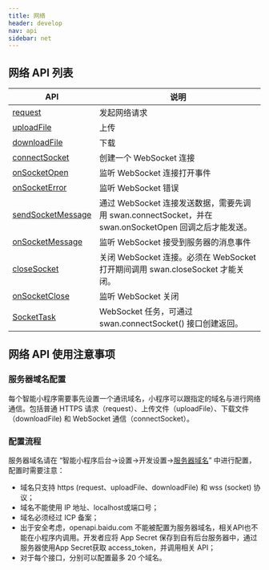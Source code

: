 ```yaml
---
title: 网络
header: develop
nav: api
sidebar: net
---
```



网络 API 列表
---
|API | 说明 |
|---- | ---- |
|<a href="https://smartprogram.baidu.com/docs/develop/api/net_request/#request">request</a>  | 发起网络请求 |
|<a href="https://smartprogram.baidu.com/docs/develop/api/net_uploadfile/#uploadFile">uploadFile</a>| 上传 |
|<a href="https://smartprogram.baidu.com/docs/develop/api/net_uploadfile/#downloadFile">downloadFile</a> |下载  |  
|<a href="https://smartprogram.baidu.com/docs/develop/api/net_websocket/#connectSocket">connectSocket</a>|创建一个 WebSocket 连接|
|<a href="https://smartprogram.baidu.com/docs/develop/api/net_websocket/#onSocketOpen">onSocketOpen</a>|监听 WebSocket 连接打开事件|
|<a href="https://smartprogram.baidu.com/docs/develop/api/net_websocket/#onSocketError">onSocketError</a>|监听 WebSocket 错误|
|<a href="https://smartprogram.baidu.com/docs/develop/api/net_websocket/#sendSocketMessage">sendSocketMessage</a>|通过 WebSocket 连接发送数据，需要先调用 swan.connectSocket，并在 swan.onSocketOpen 回调之后才能发送。|
|<a href="https://smartprogram.baidu.com/docs/develop/api/net_websocket/#onSocketMessage">onSocketMessage</a>|监听 WebSocket 接受到服务器的消息事件|
|<a href="https://smartprogram.baidu.com/docs/develop/api/net_websocket/#clouseSocketMessage">closeSocket</a>|关闭 WebSocket 连接。必须在 WebSocket 打开期间调用 swan.closeSocket 才能关闭。|
|<a href="https://smartprogram.baidu.com/docs/develop/api/net_websocket/#onSocketClose">onSocketClose</a>|监听 WebSocket 关闭|
|<a href="https://smartprogram.baidu.com/docs/develop/api/net_websocket/#SocketTask">SocketTask</a>|WebSocket 任务，可通过 swan.connectSocket() 接口创建返回。|


## 网络 API 使用注意事项
### 服务器域名配置

每个智能小程序需要事先设置一个通讯域名，小程序可以跟指定的域名与进行网络通信。包括普通 HTTPS 请求（request）、上传文件（uploadFile）、下载文件（downloadFile) 和 WebSocket 通信（connectSocket）。
### 配置流程

服务器域名请在 “智能小程序后台->设置->开发设置-><a href="https://smartprogram.baidu.com/mappconsole/main/set?tabCur=1">服务器域名</a>” 中进行配置，配置时需要注意：
*    域名只支持 https (request、uploadFile、downloadFile) 和 wss (socket) 协议；
*    域名不能使用 IP 地址、localhost或端口号；
*    域名必须经过 ICP 备案；
*    出于安全考虑，openapi.baidu.com 不能被配置为服务器域名，相关API也不能在小程序内调用。开发者应将 App Secret 保存到自有后台服务器中，通过服务器使用App Secret获取 access_token，并调用相关 API；
*    对于每个接口，分别可以配置最多 20 个域名。


<!-- 请求
-----

### request

**解释：**发起网络请求

**方法参数：**Object

**Object参数说明：**

|参数名 |类型  |必填 | 默认值 |说明|
|---- | ---- | ---- | ----|----|
|url |String | 是   ||    开发者服务器接口地址|
|data  |  Object/String  | 否  ||     请求的参数|
|header | Object | 否    ||   设置请求的 header，header 中不能设置 Referer|
|method | String | 否  | GET （需大写）|有效值：OPTIONS, GET, HEAD, POST, PUT, DELETE|
|dataType   | String | 否  | json  |  如果设为 json，会尝试对返回的数据做一次 JSON.parse|
|success |Function    |否 ||      收到开发者服务成功返回的回调函数|
|fail |   Function|    否  ||     接口调用失败的回调函数|
|complete  |  Function  |  否   ||    接口调用结束的回调函数（调用成功、失败都会执行）|


**success 返回参数说明：**

|参数 | 类型 | 说明  |
|---- | ---- | ---- |
|data  |  Object/String  | 开发者服务器返回的数据|
|statusCode | Number | 开发者服务器返回的 HTTP 状态码|
|header | Object | 开发者服务器返回的 HTTP Response Header|

**data 数据说明：**

最终发送给服务器的数据是 String 类型，如果传入的 data 不是 String 类型，会被转换成 String 。转换规则如下：

1、对于 GET 方法的数据，会将数据转换成 query string（encodeURIComponent(k)=encodeURIComponent(v)&encodeURIComponent(k)=encodeURIComponent(v)...）
2、对于 POST 方法且 header['content-type'] 为 application/json 的数据，会对数据进行 JSON 序列化
3、对于 POST 方法且 header['content-type'] 为 application/x-www-form-urlencoded 的数据，会将数据转换成 query string （encodeURIComponent(k)=encodeURIComponent(v)&encodeURIComponent(k)=encodeURIComponent(v)...）

**示例：**

```js
swan.request({
    url: 'https://smartprogram.baidu.com/xxx', //开发者服务器接口地址
    method: 'GET',
    dataType: 'json',
    data: {
        key: 'value'
    },
    header: {
        'content-type': 'application/json' // 默认值
    },
    success: function (res) {
        console.log(res.data);
    },
    fail: function (err) {
        console.log('错误码：' + err.errCode);
        console.log('错误信息：' + err.errMsg);
    }
});
```

**返回值：**

返回一个 requestTask 对象，通过 requestTask，可中断请求任务。

**requestTask 对象的方法列表：**

|方法 | 参数 | 说明  |
|---- | ---- | ---- |
|abort  |      | 中断请求任务 |

**示例：**

```js
const requestTask = swan.request({
    url: 'test.php', //仅为示例，并非真实的接口地址
    data: {
        x: '' ,
        y: ''
    },
    header: {
        'content-type': 'application/json'
    },
    success: function(res) {
        console.log(res.data)
    }
});
//取消请求任务
requestTask.abort();
```

**Bug & Tip**
1、tip: content-type 默认为 'application/json'。
2、tip: url 中不能有端口。

上传、下载
-----

### uploadFile

**解释：**将本地资源上传到开发者服务器，客户端发起一个 HTTPS POST 请求，其中 `content-type` 为 `multipart/form-data`
如页面通过 swan.chooseImage 等接口获取到一个本地资源的临时文件路径后，可通过此接口将本地资源上传到指定服务器。

**方法参数：**Object

**Object参数说明：**

|参数 | 类型 | 必填 | 说明|
|---- | ---- | ---- | ----|
|url |String | 是  | 开发者服务器 url|
|filePath  |  String | 是  | 要上传文件资源的路径|
|name  |  String | 是 |  文件对应的 key , 开发者在服务器端通过这个 key 可以获取到文件二进制内容|
|header | Object  |否 |  HTTP 请求 Header, header 中不能设置 Referer|
|formData  |  Object  |否  | HTTP 请求中其他额外的 form data|
|success| Function |   否 |  接口调用成功的回调函数|
|fail   | Function |   否  | 接口调用失败的回调函数|
|complete  |  Function  |  否  | 接口调用结束的回调函数（调用成功、失败都会执行）|

**success返回参数说明：**

|参数 | 类型 | 说明|
|---- | ---- | ---- |
|data   | String  |开发者服务器返回的数据|
|statusCode | Number | 开发者服务器返回的 HTTP 状态码|

**示例：**

```js
swan.chooseImage({
    success: function (res) {
        swan.uploadFile({
            url: 'https://smartprogram.baidu.com/xxx', // 开发者服务器 url
            filePath: res.tempFilePaths[0], // 要上传文件资源的路径
            name: 'myfile',
            success: function (res) {
                console.log(res.statusCode);
            },
            fail: function (err) {
                console.log('错误码：' + err.errCode);
                console.log('错误信息：' + err.errMsg);
            }
        });
    }
});
```

**返回值：**

返回一个`uploadTask`对象，通过`uploadTask`，可监听上传进度变化事件，以及取消上传任务。

**uploadTask 对象的方法列表：**

|方法 | 类型 | 说明|
|---- | ---- | ---- |
|onProgressUpdate   | callback  |监听上传进度变化|
|abort |  | 中断上传任务|

**onProgressUpdate 返回参数说明：**

|参数 | 类型 | 说明|
|---- | ---- | ---- |
|progress   | Number  |上传进度百分比|
|totalBytesSent   | Number  |已经上传的数据长度，单位 Bytes|
|totalBytesExpectedToSend   | Number  |预期需要上传的数据总长度，单位 Bytes|

**示例：**

```js
const uploadTask = swan.uploadFile({
    url: 'https://smartprogram.baidu.com/xxx', //开发者服务器 url
    filePath: res.tempFilePaths[0], // 要上传文件资源的路径
    name: 'myfile',
    success: function (res){
        console.log(res.statusCode);
    },
    fail: function (err) {
        console.log('错误码：' + err.errCode);
        console.log('错误信息：' + err.errMsg);
    }
});

uploadTask.onProgressUpdate(res => {
    console.log('上传进度', res.progress)
    console.log('已经上传的数据长度', res.totalBytesSent)
    console.log('预期需要上传的数据总长度', res.totalBytesExpectedToSend)
});

uploadTask.abort(); // 取消上传任务
```

### downloadFile

**解释：**下载文件资源到本地，客户端直接发起一个 HTTP GET 请求，返回文件的本地临时路径

**方法参数：**Object

**Object参数说明：**

|参数 | 类型 | 必填 | 说明|
|---- | ---- | ---- | ----|
|url |String | 是  | 下载资源的 url|
|header | Object  |否  | HTTP 请求 Header，header 中不能设置 Referer|
|success |Function |   否  | 下载成功后以 tempFilePath 的形式传给页面，res = {tempFilePath: '文件的临时路径'}|
|fail   | Function   | 否  | 接口调用失败的回调函数|
|complete  |  Function  |  否  | 接口调用结束的回调函数（调用成功、失败都会执行）|

**注意：文件的临时路径，在智能小程序本次启动期间可以正常使用，如需持久保存，需再主动调用 swan.saveFile，才能在智能小程序下次启动时访问得到。注：请在 header 中指定合理的 Content-Type 字段，以保证客户端正确处理文件类型**

**success返回参数说明：**

|参数 | 类型 | 说明|
|---- | ---- | ---- |
|tempFilePath  |  String  |临时文件路径，下载后的文件会存储到一个临时文件|
|statusCode | Number | 开发者服务器返回的 HTTP 状态码|

**示例：**

```js
swan.downloadFile({
    url: 'https://smartprogram.baidu.com/xxx', //仅为示例，并非真实的资源
    success: function (res) {
        //下载成功
        if (res.statusCode === 200) {
            console.log("临时文件路径" + res.tempFilePath);
        }
    },
    fail: function (err) {
        console.log('错误码：' + err.errCode);
        console.log('错误信息：' + err.errMsg);
    }
});
```

**返回值：**
返回一个 downloadTask 对象，通过 downloadTask ，可监听下载进度变化事件，以及取消下载任务。

**downloadTask 对象的方法列表：**

|方法 | 类型 | 说明|
|---- | ---- | ---- |
|onProgressUpdate   | callback  |监听上传进度变化|
|abort |  | 中断下载任务|

**onProgressUpdate 返回参数说明：**

|参数 | 类型 | 说明|
|---- | ---- | ---- |
|progress   | Number  |下载进度百分比|
|totalBytesWritten   | Number  |已经下载的数据长度，单位 Bytes|
|totalBytesExpectedToWrite   | Number  |预期需要下载的数据总长度，单位 Bytes|

**示例：**

```js
const downloadTask = swan.downloadFile({
    url: 'https://smartprogram.baidu.com/xxx', //开发者服务器 url
    success: function (res){
        console.log(res.tempFilePath);
    },
    fail: function (err) {
        console.log('错误码：' + err.errCode);
        console.log('错误信息：' + err.errMsg);
    }
});

downloadTask.onProgressUpdate(res => {
    console.log('下载进度', res.progress);
    console.log('已经下载的数据长度', res.totalBytesWritten);
    console.log('预期需要下载的数据总长度', res.totalBytesExpectedToWrite);
});

downloadTask.abort(); // 取消下载任务
```

**Bug & Tip**

1、tip: uploadFile 上传文件大小限制为 25M。

WebSocket
-----

### connectSocket

**解释：**创建一个 WebSocket 连接。

**参数：**Object

**基础库 1.9.4 之前，一个智能小程序同时只能有一个 WebSocket 连接，如果当前已存在一个 WebSocket 连接，会自动关闭该连接，并重新创建一个 WebSocket 连接。基础库版本 1.9.4 及以后，支持存在多个 WebSokcet 连接，每次成功调用 swan.connectSocket 会返回一个新的 SocketTask。**

**Object参数说明：**

|属性名 |类型  |　是否必须|说明|
|---- | ---- |--- |---- |
|url| String | 是 | 开发者服务器接口地址，必须是 wss 协议，且域名必须是后台配置的合法域名|
|protocolsArray| StringArray | 否 | 子协议数组|
|success| Function | 否 |接口调用成功的回调函数|
|fail | Function | 否 |接口调用失败的回调函数|
|complete| Function | 否 | 接口调用结束的回调函数（调用成功、失败都会执行）|

**示例：**

```js
swan.connectSocket({
    url: 'wss://example.baidu.com'
});
```

### onSocketOpen

**解释：**监听 WebSocket 连接打开事件。

**参数：**CALLBACK

**callback 回调结果说明：**

|属性名 |类型  |　说明|
|---- | ---- |--- |---- |
|header| object | 连接成功的 HTTP 响应 Header|

**示例：**

```js
swan.connectSocket({
    url: 'wss://example.baidu.com'
});
swan.onSocketOpen(function(res) {
    console.log('WebSocket连接已打开！', res.header);
});
```

### onSocketError

**解释：**监听 WebSocket 错误

**参数：**CALLBACK

**示例：**
```js
swan.connectSocket({
    url: 'wss://example.baidu.com'
});
swan.onSocketError(function (res) {
    console.log('WebSocket连接打开失败，请检查！');
});
```

### sendSocketMessage

**解释：**通过 WebSocket 连接发送数据，需要先调用 swan.connectSocket，并在 swan.onSocketOpen 回调之后才能发送。

**参数：**Object

**Object参数说明：**

|属性名 |类型  |　是否必须|说明|
|---- | ---- |--- |---- |
|data| String/ArrayBuffer | 是 | 需要发送的内容|
|success   |Function  |  否  | 接口调用成功的回调函数 |
|fail  |Function  |  否 |  接口调用失败的回调函数|
|complete   | Function   | 否 |  接口调用结束的回调函数（调用成功、失败都会执行）|

**示例：**

```js
swan.connectSocket({
    url: 'wss://example.baidu.com'
});
swan.onSocketOpen(function() {
    swan.sendSocketMessage({
        data: 'baidu'
    });
});
```

### onSocketMessage

**解释：**监听 WebSocket 接受到服务器的消息事件

**参数：**CALLBACK

**callback 回调结果说明：**

|属性名 |类型  |　说明|
|---- | ---- |--- |---- |
|data| String/ArrayBuffer | 服务器返回的消息|

**示例：**

```js
swan.connectSocket({
    url: 'wss://example.baidu.com'
});
swan.onSocketOpen(function () {
    swan.sendSocketMessage({
        data: 'baidu'
    });
});
swan.onSocketMessage(function (res) {
    console.log('收到服务器内容：', res.data);
});
```

### closeSocket

**解释：**关闭 WebSocket 连接。
必须在 WebSocket 打开期间调用 swan.closeSocket 才能关闭。

**参数：**Object

**Object参数说明：**

|属性名 |类型  |　是否必须|说明|
|---- | ---- |--- |---- |
|code| Number | 否 | 一个数字值表示关闭连接的状态号，表示连接被关闭的原因。如果这个参数没有被指定，默认的取值是1000 （表示正常连接关闭）|
|reason| String | 否 | 一个可读的字符串，表示连接被关闭的原因。这个字符串必须是不长于123字节的 UTF-8 文本（不是字符）|
|success   |Function  |  否  | 接口调用成功的回调函数 |
|fail  |Function  |  否 |  接口调用失败的回调函数|
|complete   | Function   | 否 |  接口调用结束的回调函数（调用成功、失败都会执行）|

**示例：**

```js
swan.connectSocket({
    url: 'wss://example.baidu.com',
    success: function (res) {
        swan.closeSocket();
    }
});
```

### onSocketClose

**解释：**监听 WebSocket 关闭。

**参数：**CALLBACK

**示例：**

```js
swan.connectSocket({
    url: 'wss://example.baidu.com'
});

swan.onSocketClose(function (res) {
    console.log('WebSocket 已关闭！');
})

swan.onSocketOpen(function () {
    swan.closeSocket();
});
```

### SocketTask

**解释：**WebSocket 任务，可通过 swan.connectSocket() 接口创建返回。

**方法**

#### SocketTask.send

通过 WebSocket 连接发送数据。

**Object参数说明：**

|属性名 |类型  |　是否必须|说明|
|---- | ---- |--- |---- |
|data| String/ArrayBuffer | 是 | 需要发送的内容|
|success   |Function  |  否  | 接口调用成功的回调函数 |
|fail  |Function  |  否 |  接口调用失败的回调函数|
|complete   | Function   | 否 |  接口调用结束的回调函数（调用成功、失败都会执行）|

#### SocketTask.close

**Object参数说明：**

|属性名 |类型  |　是否必须|说明|
|---- | ---- |--- |---- |
|code| Number | 否 | 一个数字值表示关闭连接的状态号，表示连接被关闭的原因。如果这个参数没有被指定，默认的取值是1000 （表示正常连接关闭）|
|reason| String | 否 | 一个可读的字符串，表示连接被关闭的原因。这个字符串必须是不长于123字节的 UTF-8 文本（不是字符）|
|success   |Function  |  否  | 接口调用成功的回调函数 |
|fail  |Function  |  否 |  接口调用失败的回调函数|
|complete   | Function   | 否 |  接口调用结束的回调函数（调用成功、失败都会执行）|

#### SocketTask.onOpen

监听 WebSocket 连接打开事件。

#### SocketTask.onClose

监听 WebSocket 连接关闭事件。

#### SocketTask.onError

监听 WebSocket 错误。

#### SocketTask.onMessage

监听 WebSocket 接受到服务器的消息事件。

**callback 回调结果说明：**

|属性名 |类型  |　说明|
|---- | ---- |--- |---- |
|data| String/ArrayBuffer | 服务器返回的消息| -->
